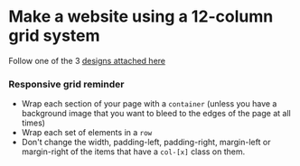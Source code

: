 # Make a website using a 12-column grid system

Follow one of the 3 [designs attached here](https://classroom.google.com/u/0/c/Mzk3NDA1NjA4MTVa/a/NjE3NDA1ODQ5MDha/details)

### Responsive grid reminder

- Wrap each section of your page with a `container` (unless you have a background image that you want to bleed to the edges of the page at all times)
- Wrap each set of elements in a `row`
- Don't change the width, padding-left, padding-right, margin-left or margin-right of the items that have a `col-[x]` class on them.
